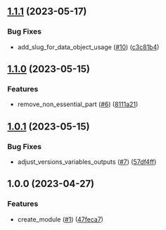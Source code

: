 ## [1.1.1](https://github.com/justtrackio/terraform-sentry-project/compare/v1.1.0...v1.1.1) (2023-05-17)


### Bug Fixes

* add_slug_for_data_object_usage ([#10](https://github.com/justtrackio/terraform-sentry-project/issues/10)) ([c3c81b4](https://github.com/justtrackio/terraform-sentry-project/commit/c3c81b47d1c177ae4aea8b87b886097f182e2587))

## [1.1.0](https://github.com/justtrackio/terraform-sentry-project/compare/v1.0.1...v1.1.0) (2023-05-15)


### Features

* remove_non_essential_part ([#6](https://github.com/justtrackio/terraform-sentry-project/issues/6)) ([8111a21](https://github.com/justtrackio/terraform-sentry-project/commit/8111a211dbdec809500ed6d8d1a06f594030fd3d))

## [1.0.1](https://github.com/justtrackio/terraform-sentry-project/compare/v1.0.0...v1.0.1) (2023-05-15)


### Bug Fixes

* adjust_versions_variables_outputs ([#7](https://github.com/justtrackio/terraform-sentry-project/issues/7)) ([57df4ff](https://github.com/justtrackio/terraform-sentry-project/commit/57df4ff4bec052326f929705156581f897b1fc30))

## 1.0.0 (2023-04-27)


### Features

* create_module ([#1](https://github.com/justtrackio/terraform-sentry-project/issues/1)) ([47feca7](https://github.com/justtrackio/terraform-sentry-project/commit/47feca7ad89768b61bf4145454220e4afb4bb458))
